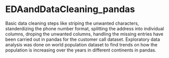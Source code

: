 # EDAandDataCleaning_pandas
Basic data cleaning steps like striping the unwanted characters, standerdizing the phone number format, splitting the address into individual columns, droping the unwanted columns, 
handling the missing entries have been carried out in pandas for the customer call dataset. Exploratory data analysis was done on world population dataset to find trends on how the
population is increasing over the years in different continents in pandas.
